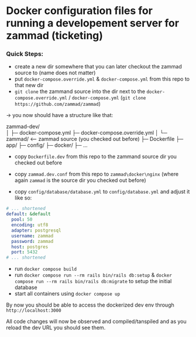 # Docker configuration files for running a developement server for zammad (ticketing)

### Quick Steps:

- create a new dir somewhere that you can later checkout the zammad source to (name does not matter)
- put `docker-compose.override.yml` & `docker-compose.yml` from this repo to that new dir
- `git clone` the zammand source into the dir next to the `docker-compose.override.yml` / `docker-compose.yml` (`git clone https://github.com/zammad/zammad`)

-> you now should have a structure like that:

zammad-dev/         
│
├─ docker-compose.yml
├─ docker-compose.override.yml
│
└─ zammad/                  <-- zammad source (you checked out before)
    ├─ Dockerfile
    ├─ app/
    ├─ config/
    ├─ docker/
    ├─ ...

- copy `Dockerfile.dev` from this repo to the zammand source dir you checked out before
- copy `zammad.dev.conf` from this repo to `zammad\docker\nginx` (where again `zammad` is the source dir you checked out before)

- copy `config/database/database.yml` to `config/database.yml` and adjust it like so:
```yml
# ... shortened
default: &default
  pool: 50
  encoding: utf8
  adapter: postgresql
  username: zammad
  password: zammad
  host: postgres
  port: 5432
# ... shortened
```

- run `docker compose build` 
- run `docker compose run --rm rails bin/rails db:setup` & `docker compose run --rm rails bin/rails db:migrate` to setup the initial database
- start all containers using `docker compose up`

By now you should be able to access the dockerized dev env through `http://localhost:3000`

All code changes will now be observed and compiled/tanspiled and as you reload the dev URL you should see them.